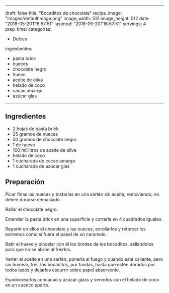 
---
draft: false
title: "Bocaditos de chocolate"
recipe_image: "images/defaultImage.png"
image_width: 512
image_height: 512
date: "2018-05-20T16:57:51"
lastmod: "2018-05-20T16:57:51"
servings: 4
prep_time: 
categorias:
  - Dulces

ingredientes:
  - pasta brick
  - nueces
  - chocolate negro
  - huevo
  - aceite de oliva
  - helado de coco
  - cacao amargo
  - azúcar glas
---

## Ingredientes
- 2 hojas de pasta brick
- 25 gramos de nueces
- 50 gramos de chocolate negro
- 1  de huevo
- 100 mililitros de aceite de oliva
- helado de coco
- 1 cucharada de cacao amargo
- 1 cucharada de azúcar glas

## Preparación
Picar finas las nueces y tostarlas en una sartén sin aceite, removiendo; no deben dorarse demasiado.

Rallar el chocolate negro.

Extender la pasta brick en una superficie y cortarla en 4 cuadrados iguales.

Repartir en ellos el chocolate y las nueces, enrollarlos y retorcer los extremos como si fuera el papel de un caramelo.

Batir el huevo y pincelar con él los bordes de los bocaditos, sellandolos para que no se abran al freirlos.

Verter el aceite en una sartén; ponerla al fuego y cuando esté caliente, pero sin humear, freir los bocaditos, por tandas, hasta que estén dorados por todos lados y dejarlos escurrir sobre papel absorvente.

Espolvorearlos concacao y azúcar glass y servirlos con el helado de coco en un cuenco aparte.



